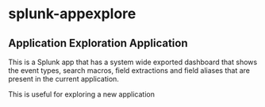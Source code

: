 # splunk-appexplore
## Application Exploration Application

This is a Splunk app that has a system wide exported dashboard that shows the event types, search macros, field extractions and field aliases that are present in the current application.

This is useful for exploring a new application
